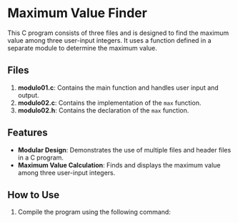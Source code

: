# Maximum Value Finder

This C program consists of three files and is designed to find the maximum value among three user-input integers. It uses a function defined in a separate module to determine the maximum value.

## Files

1. **modulo01.c**: Contains the main function and handles user input and output.
2. **modulo02.c**: Contains the implementation of the `max` function.
3. **modulo02.h**: Contains the declaration of the `max` function.

## Features

- **Modular Design**: Demonstrates the use of multiple files and header files in a C program.
- **Maximum Value Calculation**: Finds and displays the maximum value among three user-input integers.

## How to Use

1. Compile the program using the following command:

